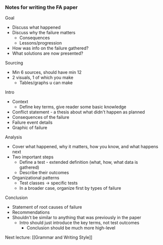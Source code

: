 ### Notes for writing the FA paper	

Goal
- Discuss what happened
- Discuss why the failure matters
	- Consequences
	- Lessons/progression
- How was info on the failure gathered?
- What solutions are now presented?

Sourcing
- Min 6 sources, should have min 12
- 2 visuals, 1 of which you make
	- Tables/graphs u can make

Intro
- Context
	- Define key terms, give reader some basic knowledge
- Conflict statement - a thesis about what didn't happen as planned
- Consequences of the failure
- Failure event details
- Graphic of failure

Analysis
- Cover what happened, why it matters, how you know, and what happens next
- Two important steps
	- Define a test - extended definition (what, how, what data is gathered)
	- Describe their outcomes
- Organizational patterns
	- Test classes -> specific tests
	- In a broader case, organize first by types of failure

Conclusion
- Statement of root causes of failure
- Recommendations
- Shouldn't be similar to anything that was previously in the paper
	- Intro should just introduce the key terms, not test outcomes
		- Conclusion should be much more high-level


Next lecture: [[Grammar and Writing Style]]